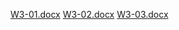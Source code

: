 [W3-01.docx](https://github.com/user-attachments/files/18463449/W3-01.docx)
[W3-02.docx](https://github.com/user-attachments/files/18463451/W3-02.docx)
[W3-03.docx](https://github.com/user-attachments/files/18463461/W3-03.docx)

